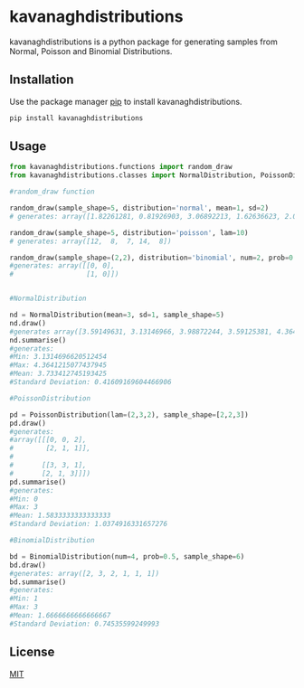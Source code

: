 # kavanaghdistributions

kavanaghdistributions is a python package for generating samples from Normal, Poisson and Binomial Distributions.

## Installation

Use the package manager [pip](https://pip.pypa.io/en/stable/) to install kavanaghdistributions.

```bash
pip install kavanaghdistributions
```

## Usage

```python
from kavanaghdistributions.functions import random_draw
from kavanaghdistributions.classes import NormalDistribution, PoissonDistribution, BinomialDistribution

#random_draw function 

random_draw(sample_shape=5, distribution='normal', mean=1, sd=2)
# generates: array([1.82261281, 0.81926903, 3.06892213, 1.62636623, 2.05127246])

random_draw(sample_shape=5, distribution='poisson', lam=10)
# generates: array([12,  8,  7, 14,  8])

random_draw(sample_shape=(2,2), distribution='binomial', num=2, prob=0.3)
#generates: array([[0, 0],
#                  [1, 0]])


#NormalDistribution

nd = NormalDistribution(mean=3, sd=1, sample_shape=5)
nd.draw()
#generates array([3.59149631, 3.13146966, 3.98872244, 3.59125381, 4.36412151])
nd.summarise()
#generates:
#Min: 3.1314696620512454
#Max: 4.3641215077437945
#Mean: 3.733412745193425
#Standard Deviation: 0.41609169604466906

#PoissonDistribution

pd = PoissonDistribution(lam=(2,3,2), sample_shape=[2,2,3])
pd.draw()
#generates:
#array([[[0, 0, 2],
#        [2, 1, 1]],
#
#       [[3, 3, 1],
#       [2, 1, 3]]])
pd.summarise()
#generates:
#Min: 0
#Max: 3
#Mean: 1.5833333333333333
#Standard Deviation: 1.0374916331657276

#BinomialDistribution

bd = BinomialDistribution(num=4, prob=0.5, sample_shape=6)
bd.draw()
#generates: array([2, 3, 2, 1, 1, 1])
bd.summarise()
#generates: 
#Min: 1
#Max: 3
#Mean: 1.6666666666666667
#Standard Deviation: 0.74535599249993

```



## License
[MIT](https://choosealicense.com/licenses/mit/)